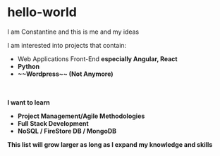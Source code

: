 # hello-world
I am Constantine and this is me and my ideas<br>

I am interested into projects that contain:
<ul>
<li> Web Applications Front-End <b>especially Angular, React </li>
<li> Python </li>
<li> ~~Wordpress~~ (Not Anymore)</li>
</ul>
<br><br>
I want to learn
<ul>
  <li> Project Management/Agile Methodologies</li>
  <li> Full Stack Development</li>
  <li> NoSQL / FireStore DB / MongoDB </li>
</ul>

This list will grow larger as long as I expand my knowledge and skills
